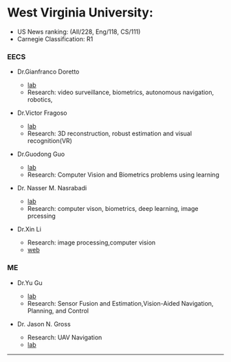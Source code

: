 # West Virginia University:
- US News ranking: (All/228, Eng/118, CS/111)
- Carnegie Classification: R1

### EECS
- Dr.Gianfranco Doretto
    - [lab](http://vision.csee.wvu.edu/publications/class_rescat.html)
    - Research: video surveillance, biometrics, autonomous navigation, robotics, 

- Dr.Victor Fragoso
    - [lab](https://visualcomputing.wvu.edu/research)
    - Research: 3D reconstruction, robust estimation and visual recognition(VR)

- Dr.Guodong Guo 
    - [lab](http://pages.cs.wisc.edu/~gdguo/research.html   )
    - Research: Computer Vision and Biometrics problems using learning 

- Dr. Nasser M. Nasrabadi
    - [lab](http://nassernasrabadi.wixsite.com/mysite/research)
    - Research: computer vison, biometrics, deep learning, image prcessing

- Dr.Xin Li
    - Research: image processing,computer vision
    - [web](https://scholar.google.com/citations?hl=en&user=gMBvzGoAAAAJ&view_op=list_works&sortby=pubdate)

### ME
- Dr.Yu Gu
    - [lab](https://web.statler.wvu.edu/~irl/page12.html)
    - Research: Sensor Fusion and Estimation,Vision-Aided Navigation, Planning, and Control

- Dr. Jason N. Gross 
    - Research: UAV Navigation
    - [lab](https://navigationlab.wvu.edu/home)

---
